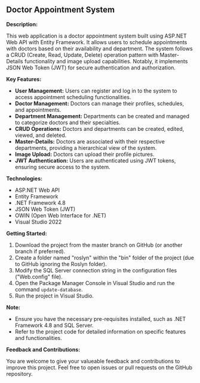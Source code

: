 ## Doctor Appointment System 

**Description:**

This web application is a doctor appointment system built using ASP.NET Web API with Entity Framework. It allows users to schedule appointments with doctors based on their availability and department. The system follows a CRUD (Create, Read, Update, Delete) operation pattern with Master-Details functionality and image upload capabilities. Notably, it implements JSON Web Token (JWT) for secure authentication and authorization.

**Key Features:**

* **User Management:** Users can register and log in to the system to access appointment scheduling functionalities.
* **Doctor Management:** Doctors can manage their profiles, schedules, and appointments.
* **Department Management:** Departments can be created and managed to categorize doctors and their specialties.
* **CRUD Operations:** Doctors and departments can be created, edited, viewed, and deleted.
* **Master-Details:** Doctors are associated with their respective departments, providing a hierarchical view of the system.
* **Image Upload:** Doctors can upload their profile pictures.
* **JWT Authentication:** Users are authenticated using JWT tokens, ensuring secure access to the system.

**Technologies:**

* ASP.NET Web API
* Entity Framework
* .NET Framework 4.8
* JSON Web Token (JWT)
* OWIN (Open Web Interface for .NET)
* Visual Studio 2022

**Getting Started:**

1. Download the project from the master branch on GitHub (or another branch if preferred).
2. Create a folder named "roslyn" within the "bin" folder of the project (due to GitHub ignoring the Roslyn folder).
3. Modify the SQL Server connection string in the configuration files ("Web.config" file).
4. Open the Package Manager Console in Visual Studio and run the command `update-database`.
5. Run the project in Visual Studio.

**Note:**

* Ensure you have the necessary pre-requisites installed, such as .NET Framework 4.8 and SQL Server.
* Refer to the project code for detailed information on specific features and functionalities.


**Feedback and Contributions:**

You are welcome to give your valueable feedback and contributions to improve this project. Feel free to open issues or pull requests on the GitHub repository.



